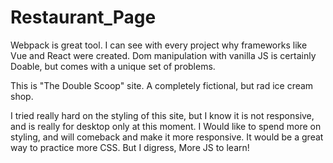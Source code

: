 # Restaurant_Page





Webpack is great tool. I can see with every project why frameworks like Vue and React were created. Dom manipulation with vanilla JS is certainly Doable, but comes with a unique set of problems.

This is "The Double Scoop" site. A completely fictional, but rad ice cream shop.

I tried really hard on the styling of this site, but I know it is not responsive, and is really for desktop only at this moment. I Would like to spend more on styling, and will comeback and make it more responsive. It would be a great way to practice more CSS. But I digress, More JS to learn!